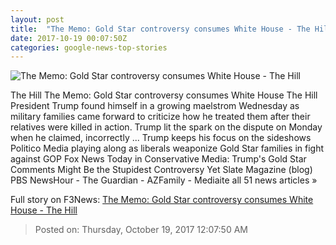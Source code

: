 ```yaml
---
layout: post
title:  "The Memo: Gold Star controversy consumes White House - The Hill"
date: 2017-10-19 00:07:50Z
categories: google-news-top-stories
---
```


![The Memo: Gold Star controversy consumes White House - The Hill](http://thehill.com/sites/default/files/trumpdonald_101717gn_lead.jpg)

The Hill The Memo: Gold Star controversy consumes White House The Hill President Trump found himself in a growing maelstrom Wednesday as military families came forward to criticize how he treated them after their relatives were killed in action. Trump lit the spark on the dispute on Monday when he claimed, incorrectly ... Trump keeps his focus on the sideshows Politico Media playing along as liberals weaponize Gold Star families in fight against GOP Fox News Today in Conservative Media: Trump's Gold Star Comments Might Be the Stupidest Controversy Yet Slate Magazine (blog) PBS NewsHour - The Guardian - AZFamily - Mediaite all 51 news articles »


Full story on F3News: [The Memo: Gold Star controversy consumes White House - The Hill](http://www.f3nws.com/n/CuAyVG)

> Posted on: Thursday, October 19, 2017 12:07:50 AM
